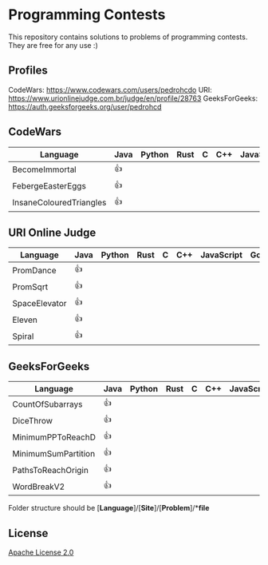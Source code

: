 # Programming Contests

This repository contains solutions to problems of programming contests.
They are free for any use :)

## Profiles

CodeWars: https://www.codewars.com/users/pedrohcdo
URI: https://www.urionlinejudge.com.br/judge/en/profile/28763
GeeksForGeeks: https://auth.geeksforgeeks.org/user/pedrohcd

## CodeWars


Language| Java | Python | Rust | C | C++ | JavaScript  | Go | C# | Ruby | Swift
--- | --- | --- | --- |--- |--- |--- |--- |--- |--- |--- | 
BecomeImmortal | :+1: |  |  |  |  |  |  |  |
FebergeEasterEggs | :+1: |  |  |  |   |  |  |  |
InsaneColouredTriangles | :+1: |  |  |  |  |  |  |  |

## URI Online Judge


Language| Java | Python | Rust | C | C++ | JavaScript  | Go | C# | Ruby | Swift
--- | --- | --- | --- |--- |--- |--- |--- |--- |--- |--- | 
PromDance | :+1: |  |  |  |  |  |  |  |
PromSqrt | :+1: |  |  |  |  |  |  |  |
SpaceElevator | :+1: |  |  |  |  |  |  |  |
Eleven | :+1: |  |  |  |  |  |  |  |
Spiral | :+1: |  |  |  |  |  |  |  |

## GeeksForGeeks


Language| Java | Python | Rust | C | C++ | JavaScript  | Go | C# | Ruby | Swift
--- | --- | --- | --- |--- |--- |--- |--- |--- |--- |--- | 
CountOfSubarrays | :+1: |  |  |  |  |  |  |  |
DiceThrow | :+1: |  |  |  |   |  |  |  |
MinimumPPToReachD | :+1: |  |  |  |  |  |  |  |
MinimumSumPartition | :+1: |  |  |  |  |  |  |  |
PathsToReachOrigin | :+1: |  |  |  |  |  |  |  |
WordBreakV2 | :+1: |  |  |  |  |  |  |  |

Folder structure should be
[**Language**]/[**Site**]/[**Problem**]/***file**  


## License

[Apache License 2.0](LICENSE)
